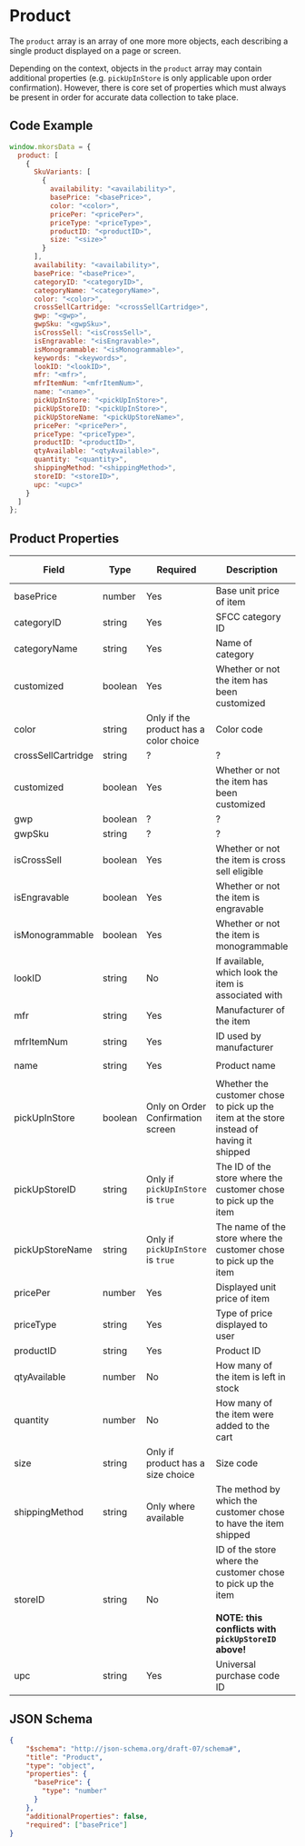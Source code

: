 # Product
The `product` array is an array of one more more objects, each describing a single product displayed on a page or screen.

Depending on the context, objects in the `product` array may contain additional properties (e.g. `pickUpInStore` is only applicable upon order confirmation). However, there is core set of properties which must always be present in order for accurate data collection to take place.

## Code Example
```js
window.mkorsData = {
  product: [
    {
      SkuVariants: [
        {
          availability: "<availability>",
          basePrice: "<basePrice>",
          color: "<color>",
          pricePer: "<pricePer>",
          priceType: "<priceType>",
          productID: "<productID>",
          size: "<size>"
        }
      ],
      availability: "<availability>",
      basePrice: "<basePrice>",
      categoryID: "<categoryID>",
      categoryName: "<categoryName>",
      color: "<color>",
      crossSellCartridge: "<crossSellCartridge>",
      gwp: "<gwp>",
      gwpSku: "<gwpSku>",
      isCrossSell: "<isCrossSell>",
      isEngravable: "<isEngravable>",
      isMonogrammable: "<isMonogrammable>",
      keywords: "<keywords>",
      lookID: "<lookID>",
      mfr: "<mfr>",
      mfrItemNum: "<mfrItemNum>",
      name: "<name>",
      pickUpInStore: "<pickUpInStore>",
      pickUpStoreID: "<pickUpInStore>",
      pickUpStoreName: "<pickUpStoreName>",
      pricePer: "<pricePer>",
      priceType: "<priceType>",
      productID: "<productID>",
      qtyAvailable: "<qtyAvailable>",
      quantity: "<quantity>",
      shippingMethod: "<shippingMethod>",
      storeID: "<storeID>",
      upc: "<upc>"
    }
  ]
};
```

## Product Properties
|Field|Type|Required|Description|Examples|Pattern|Min Length|Max Length|Min|Max|Multiple Of|
|-----|----|-----------|--------|-------|----------|----------|---|---|-----------|---|
|basePrice|number|Yes|Base unit price of item|`445.0`|
|categoryID|string|Yes|SFCC category ID|`"cat20009"`|
|categoryName|string|Yes|Name of category|`"new_arrivals"`|
|customized|boolean|Yes|Whether or not the item has been customized|`true`, `false`|
|color|string|Only if the product has a color choice|Color code|`"black"`|
|crossSellCartridge|string|?|?|
|customized|boolean|Yes|Whether or not the item has been customized|`true`, `false`|
|gwp|boolean|?|?|`true`, `false`
|gwpSku|string|?|?|
|isCrossSell|boolean|Yes|Whether or not the item is cross sell eligible||
|isEngravable|boolean|Yes|Whether or not the item is engravable||
|isMonogrammable|boolean|Yes|Whether or not the item is monogrammable||
|lookID|string|No|If available, which look the item is associated with||
|mfr|string|Yes|Manufacturer of the item||
|mfrItemNum|string|Yes|ID used by manufacturer||
|name|string|Yes|Product name|`"SloanTangoSmallQuilted-LeatherShoulderBag"`|
|pickUpInStore|boolean|Only on Order Confirmation screen|Whether the customer chose to pick up the item at the store instead of having it shipped|`true`, `false`|
|pickUpStoreID|string|Only if `pickUpInStore` is `true`|The ID of the store where the customer chose to pick up the item|`"637"`|
|pickUpStoreName|string|Only if `pickUpInStore` is `true`|The name of the store where the customer chose to pick up the item|`"MICHAEL KORS TACOMA"`|
|pricePer|number|Yes|Displayed unit price of item||
|priceType|string|Yes|Type of price displayed to user|`"list"`, `"markdown"`|
|productID|string|Yes|Product ID|`"4952115"`|
|qtyAvailable|number|No|How many of the item is left in stock|`23`|
|quantity|number|No|How many of the item were added to the cart|`1`|
|size|string|Only if product has a size choice|Size code|`"large"`, `"12"`|
|shippingMethod|string|Only where available|The method by which the customer chose to have the item shipped|`"ground"`, `"next_day"`, `"pickup"`|
|storeID|string|No|ID of the store where the customer chose to pick up the item<br><br><strong>NOTE: this conflicts with `pickUpStoreID` above!</strong>|
|upc|string|Yes|Universal purchase code ID|

## JSON Schema
```json
{
    "$schema": "http://json-schema.org/draft-07/schema#",
    "title": "Product",
    "type": "object",
    "properties": {
      "basePrice": {
        "type": "number"
      }
    },
    "additionalProperties": false,
    "required": ["basePrice"]
}
```